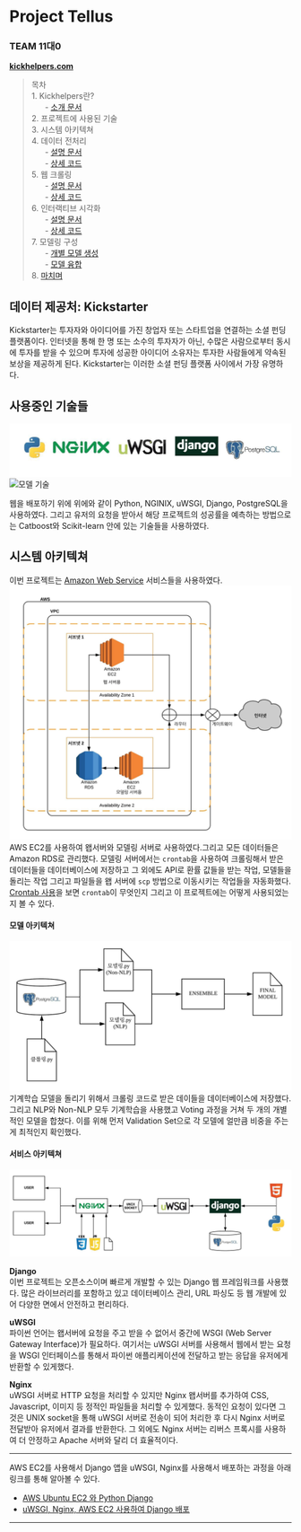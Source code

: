 Project Tellus
================

### TEAM 11대0

**[kickhelpers.com](https://www.kickhelpers.com)**

> 목차  
> 1\. Kickhelpers란? <br>
> &nbsp; &nbsp; &nbsp; - [소개 문서](documentation/Intro_PT.md) <br>
> 2\. 프로젝트에 사용된 기술  
> 3\. 시스템 아키텍쳐  
> 4\. 데이터 전처리 <br>
> &nbsp; &nbsp; &nbsp; - [설명 문서](documentation/Preprocessing_Document_README.md) <br>
> &nbsp; &nbsp; &nbsp; - [상세 코드](documentation/Preprocessing_Document_CODE.ipynb) <br>
> 5\. 웹 크롤링 <br>
> &nbsp; &nbsp; &nbsp; - [설명 문서](documentation/Crawling_Document_README.md) <br>
> &nbsp; &nbsp; &nbsp; - [상세 코드](documentation/Crawling_Document_CODE.ipynb) <br>
> 6\. 인터랙티브 시각화 <br>
> &nbsp; &nbsp; &nbsp; - [설명 문서](documentation/Visualization_Document_README.md) <br>
> &nbsp; &nbsp; &nbsp; - [상세 코드](documentation/Visualization_Document_CODE.md) <br>
> 7\. 모델링 구성 <br>
> &nbsp; &nbsp; &nbsp; - [개별 모델 생성](documentation/modeling_pt.ipynb) <br>
> &nbsp; &nbsp; &nbsp; - [모델 융합](documentation/VP_pt.ipynb) <br>
> 8\. [마치며](documentation/figures/overall_structure.pdf)

## 데이터 제공처: Kickstarter

Kickstarter는 투자자와 아이디어를 가진 창업자 또는 스타트업을 연결하는 소셜 펀딩 플랫폼이다. 인터넷을 통해 한 명 또는
소수의 투자자가 아닌, 수많은 사람으로부터 동시에 투자를 받을 수 있으며 투자에 성공한 아이디어 소유자는 투자한 사람들에게 약속된
보상을 제공하게 된다. Kickstarter는 이러한 소셜 펀딩 플랫폼 사이에서 가장 유명하다.

## 사용중인 기술들

![왭 기술들](documentation/figures/used_soft.jpeg) ![모델
기술](documentation/figures/ml_soft.jpeg)

웹을 배포하기 위에 위에와 같이 Python, NGINIX, uWSGI, Django, PostgreSQL을 사용하였다. 그리고
유저의 요청을 받아서 해당 프로젝트의 성공률을 예측하는 방법으로는 Catboost와 Scikit-learn 안에 있는 기술들을
사용하였다.

## 시스템 아키텍쳐

이번 프로젝트는 [Amazon Web Service](https://aws.amazon.com/ko/) 서비스들을 사용하였다.
![시스템 아키텍쳐](documentation/figures/aws_arch.jpeg) AWS EC2를 사용하여 왭서버와 모델링
서버로 사용하였다.그리고 모든 데이터들은 Amazon RDS로 관리했다. 모델링 서버에서는 `crontab`을 사용하여
크롤링해서 받은 데이터들을 데이터베이스에 저장하고 그 외에도 API로 환률 값들을 받는 작업, 모델들을 돌리는 작업
그리고 파일들을 왭 서버에 `scp` 방법으로 이동시키는 작업들을 자동화했다. [Crontab
사용](documentation/crontab_guide.md)을 보면 `crontab`이 무엇인지 그리고 이 프로젝트에는
어떻게 사용되었는지 볼 수 있다.

#### 모델 아키텍쳐

![모델 아키텍쳐](documentation/figures/model_arch.jpeg) 기계학습 모델을 돌리기 위해서 크롤링
코드로 받은 데이들을 데이터베이스에 저장했다. 그리고 NLP와 Non-NLP 모두 기계학습을 사용했고 Voting 과정을
거쳐 두 개의 개별적인 모델을 합쳤다. 이를 위해 먼저 Validation Set으로 각 모델에 얼만큼 비중을 주는게 최적인지
확인했다.

#### 서비스 아키텍쳐

![서비스 아키텍쳐](documentation/figures/web_arch.jpeg)

**Django**  
이번 프로젝트는 오픈소스이며 빠르게 개발할 수 있는 Django 웹 프레임워크를 사용했다. 많은 라이브러리를 포함하고 있고
데이터베이스 관리, URL 파싱도 등 웹 개발에 있어 다양한 면에서 안전하고 편리하다.

**uWSGI**  
파이썬 언어는 왭서버에 요청을 주고 받을 수 없어서 중간에 WSGI (Web Server Gateway Interface)가
필요하다. 여기서는 uWSGI 서버를 사용해서 웹에서 받는 요청을 WSGI 인터페이스를 통해서 파이썬 애플리케이션에
전달하고 받는 응답을 유저에게 반환할 수 있게했다.

**Nginx**  
uWSGI 서버로 HTTP 요청을 처리할 수 있지만 Nginx 왭서버를 추가하여 CSS, Javascript, 이미지 등 정적인
파일들을 처리할 수 있게했다. 동적인 요청이 있다면 그것은 UNIX socket을 통해 uWSGI 서버로 전송이 되어 처리한
후 다시 Nginx 서버로 전달받아 유저에서 결과를 반환한다. 그 외에도 Nginx 서버는 리버스 프록시를 사용하여 더
안정하고 Apache 서버와 달리 더 효율적이다.

-----

AWS EC2를 사용해서 Django 앱을 uWSGI, Nginx를 사용해서 배포하는 과정을 아래 링크를 통해 알아볼 수 있다.

  - [AWS Ubuntu EC2 와 Python Django](documentation/python_django.md)
  - [uWSGI, Nginx, AWS EC2 사용하여 Django 배포](documentation/uwsgi_nginx.md)

-----

<br>
